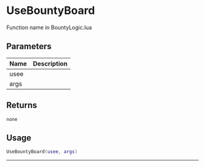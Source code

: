 # UseBountyBoard

Function name in BountyLogic.lua

## Parameters

| Name | Description |
| ---- | ----------- |
| usee |             |
| args |             |

## Returns

`none`

## Usage

```lua
UseBountyBoard(usee, args)
```

---
